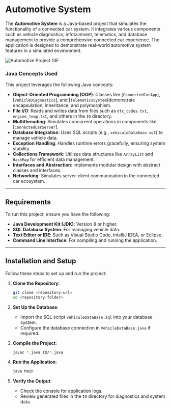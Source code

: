 # Automotive System
The **Automotive System** is a Java-based project that simulates the functionality of a connected car system. It integrates various components such as vehicle diagnostics, infotainment, telematics, and database management to provide a comprehensive connected car experience. The application is designed to demonstrate real-world automotive system features in a simulated environment.

![Automotive Project GIF](https://media2.giphy.com/media/v1.Y2lkPTc5MGI3NjExY241M3FtN2wzN2ZyOGkwcjhodG9oemJmMWZiNWx3NDhtNHJteHN1NCZlcD12MV9pbnRlcm5hbF9naWZfYnlfaWQmY3Q9Zw/0SHsf58wgiFcTTKkzZ/giphy.gif)

### Java Concepts Used

This project leverages the following Java concepts:

- **Object-Oriented Programming (OOP)**: Classes like [`ConnectedCarApp`], [`VehicleDiagnostics`], and [`TelematicsSystem`]demonstrate encapsulation, inheritance, and polymorphism.
- **File I/O**: Reads and writes data from files such as `dtc_codes.txt`, `engine_temp.txt`, and others in the `IO` directory.
- **Multithreading**: Simulates concurrent operations in components like [`ConnectedCarServer`].
- **Database Integration**: Uses SQL scripts (e.g., `vehiculeDataBase.sql`) to manage vehicle data.
- **Exception Handling**: Handles runtime errors gracefully, ensuring system stability.
- **Collections Framework**: Utilizes data structures like `ArrayList` and `HashMap` for efficient data management.
- **Interfaces and Abstraction**: Implements modular design with abstract classes and interfaces.
- **Networking**: Simulates server-client communication in the connected car ecosystem.

---

## Requirements

To run this project, ensure you have the following:

- **Java Development Kit (JDK)**: Version 8 or higher.
- **SQL Database System**: For managing vehicle data.
- **Text Editor or IDE**: Such as Visual Studio Code, IntelliJ IDEA, or Eclipse.
- **Command Line Interface**: For compiling and running the application.

---

## Installation and Setup

Follow these steps to set up and run the project:

1. **Clone the Repository**:
   ```sh
   git clone <repository-url>
   cd <repository-folder>
   ```

2. **Set Up the Database**:
   - Import the SQL script `vehiculeDataBase.sql` into your database system.
   - Configure the database connection in `VehicleDataBase.java` if required.

3. **Compile the Project**:
   ```sh
   javac *.java IO/*.java
   ```

4. **Run the Application**:
   ```sh
   java Main
   ```

5. **Verify the Output**:
   - Check the console for application logs.
   - Review generated files in the `IO` directory for diagnostics and system data.